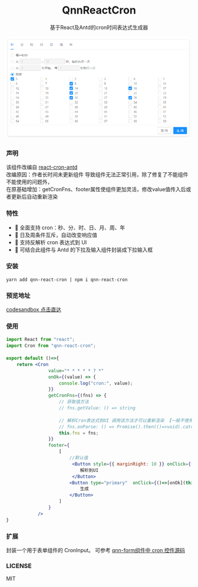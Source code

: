 <div align="center">
    <h1>QnnReactCron</h1>
    <div>基于React及Antd的cron时间表达式生成器</div>
    <br/>
    <img width=700 src="./preview.jpg" alt="效果图" />
</div>

### 声明

该组件改编自
<a href="https://github.com/zhengxiangqi/react-cron-antd">react-cron-antd</a>
<br />改编原因：作者长时间未更新组件 导致组件无法正常引用，除了修复了不能组件不能使用的问题外，<br />
在原基础增加：getCronFns、footer属性使组件更加灵活，修改value值传入后或者更新后自动重新渲染

### 特性

-   🎉 全面支持 cron：秒、分、时、日、月、周、年
-   🎉 日及周条件互斥，自动改变响应值
-   🎉 支持反解析 cron 表达式到 UI
-   🎉 可结合此组件与 Antd 的下拉及输入组件封装成下拉输入框

### 安装

    yarn add qnn-react-cron | npm i qnn-react-cron

### 预览地址

<a href="https://codesandbox.io/s/qnn-react-cron-fxvbp">codesandbox 点击直达</a>

### 使用

```jsx
import React from "react";
import Cron from "qnn-react-cron";

export default ()=>{
    return <Cron
                value="* * * * * ? *"
                onOk={(value) => {
                    console.log("cron:", value);
                }}
                getCronFns={(fns) => {
                    // 获取值方法
                    // fns.getValue: () => string

                    // 解析Cron表达式到UI 调用该方法才可以重新渲染 【一般不使用】(value值改变后组件会自动更新渲染)
                    // fns.onParse: () => Promise().then(()=>void).catch(()=>()=>void),
                    this.fns = fns;
                }}
                footer={
                    [
                        //默认值
                         <Button style={{ marginRight: 10 }} onClick={()=>this.fns.onParse}>
                            解析到UI
                         </Button>
                        <Button type="primary"  onClick={()=>[onOk](this.fns.getValue)}>
                            生成
                        </Button>
                    ]
                }
            />
}
```

### 扩展

封装一个用于表单组件的 CronInput。
可参考  <a href="https://github.com/wangzongming/qnn-form/blob/master/src/components/inputs/Cron.js#L38">qnn-form组件中 cron 控件源码</a>

### LICENSE

MIT
